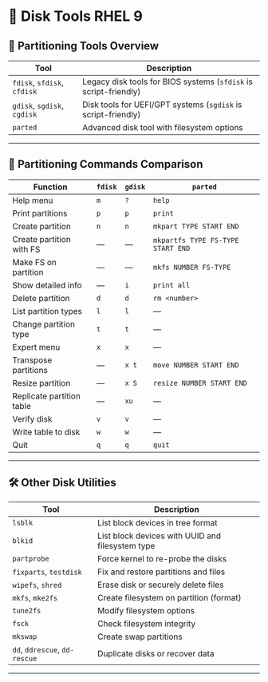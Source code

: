 # 💽 Disk Tools RHEL 9

## 🧰 Partitioning Tools Overview

| Tool | Description |
|------|-------------|
| `fdisk`, `sfdisk`, `cfdisk` | Legacy disk tools for BIOS systems (`sfdisk` is script-friendly) |
| `gdisk`, `sgdisk`, `cgdisk` | Disk tools for UEFI/GPT systems (`sgdisk` is script-friendly) |
| `parted` | Advanced disk tool with filesystem options |

---

## 🧭 Partitioning Commands Comparison

| Function | `fdisk` | `gdisk` | `parted` |
|----------|---------|---------|----------|
| Help menu | `m` | `?` | `help` |
| Print partitions | `p` | `p` | `print` |
| Create partition | `n` | `n` | `mkpart TYPE START END` |
| Create partition with FS | — | — | `mkpartfs TYPE FS-TYPE START END` |
| Make FS on partition | — | — | `mkfs NUMBER FS-TYPE` |
| Show detailed info | — | `i` | `print all` |
| Delete partition | `d` | `d` | `rm <number>` |
| List partition types | `l` | `l` | — |
| Change partition type | `t` | `t` | — |
| Expert menu | `x` | `x` | — |
| Transpose partitions | — | `x t` | `move NUMBER START END` |
| Resize partition | — | `x S` | `resize NUMBER START END` |
| Replicate partition table | — | `xu` | — |
| Verify disk | `v` | `v` | — |
| Write table to disk | `w` | `w` | — |
| Quit | `q` | `q` | `quit` |

---

## 🛠️ Other Disk Utilities

| Tool | Description |
|------|-------------|
| `lsblk` | List block devices in tree format |
| `blkid` | List block devices with UUID and filesystem type |
| `partprobe` | Force kernel to re-probe the disks |
| `fixparts`, `testdisk` | Fix and restore partitions and files |
| `wipefs`, `shred` | Erase disk or securely delete files |
| `mkfs`, `mke2fs` | Create filesystem on partition (format) |
| `tune2fs` | Modify filesystem options |
| `fsck` | Check filesystem integrity |
| `mkswap` | Create swap partitions |
| `dd`, `ddrescue`, `dd-rescue` | Duplicate disks or recover data |

---

 
